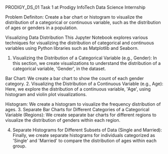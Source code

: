 PRODIGY_DS_01
Task 1 at Prodigy InfoTech Data Science Internship

Problem Definiton:
Create a bar chart or histogram to visualize the distribution of a categorical or continuous variable, such as the distribution of ages or genders in a population.

Visualizing Data Distribution
This Jupyter Notebook explores various techniques for visualizing the distribution of categorical and continuous variables using Python libraries such as Matplotlib and Seaborn.

1. Visualizing the Distribution of a Categorical Variable (e.g., Gender):
In this section, we create visualizations to understand the distribution of a categorical variable, 'Gender', in the dataset.

Bar Chart: We create a bar chart to show the count of each gender category.
2. Visualizing the Distribution of a Continuous Variable (e.g., Age):
Here, we explore the distribution of a continuous variable, 'Age', using histogram and violin plot visualizations.

Histogram: We create a histogram to visualize the frequency distribution of ages.
3. Separate Bar Charts for Different Categories of a Categorical Variable (Regions):
We create separate bar charts for different regions to visualize the distribution of genders within each region.

4. Separate Histograms for Different Subsets of Data (Single and Married):
Finally, we create separate histograms for individuals categorized as 'Single' and 'Married' to compare the distribution of ages within each group.
